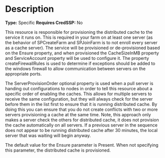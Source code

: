 # Description

**Type:** Specific
**Requires CredSSP:** No

This resource is responsible for provisioning the distributed cache to the
service it runs on. This is required in your farm on at least one server (as
the behavior of SPCreateFarm and SPJoinFarm is to not enroll every server as a
cache server). The service will be provisioned or de-provisioned based on the
Ensure property, and when provisioned the CacheSizeInMB property and
ServiceAccount property will be used to configure it. The property
createFirewallRules is used to determine if exceptions should be added to the
windows firewall to allow communication between servers on the appropriate
ports.

The ServerProvisionOrder optional property is used when a pull server is
handing out configurations to nodes in order to tell this resource about a
specific order of enabling the caches. This allows for multiple servers to
receive the same configuration, but they will always check for the server
before them in the list first to ensure that it is running distributed cache.
By doing this you can ensure that you do not create conflicts with two or more
servers provisioning a cache at the same time. Note, this approach only makes
a server check the others for distributed cache, it does not provision the
cache automatically on all servers. If a previous server in the sequence does
not appear to be running distributed cache after 30 minutes, the local server
that was waiting will begin anyway.

The default value for the Ensure parameter is Present. When not specifying this
parameter, the distributed cache is provisioned.
